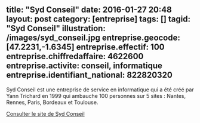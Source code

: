 title: "Syd Conseil"
date:  2016-01-27 20:48
layout: post
category: [entreprise]
tags: []
tagid: "Syd Conseil"
illustration: /images/syd_conseil.jpg
entreprise.geocode: [47.2231,-1.6345]
entreprise.effectif: 100
entreprise.chiffredaffaire:  4622600
entreprise.activite: conseil, informatique
entreprise.identifiant_national: 822820320
---

Syd Conseil est une entreprise de service en informatique qui a été créé par Yann Trichard en 1999 qui ambauche 100 personnes sur 5 sites : Nantes, Rennes, Paris, Bordeaux et Toulouse.

[Consulter le site de Syd Conseil](http://syd.fr/)
